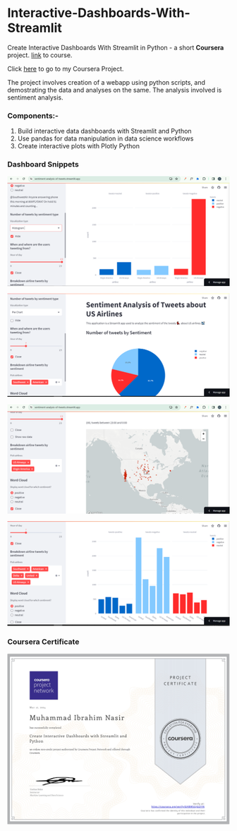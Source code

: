 # Interactive-Dashboards-With-Streamlit
Create Interactive Dashboards With Streamlit in Python - a short **Coursera** project. 
[link](https://www.coursera.org/projects/interactive-dashboards-streamlit-python) to course.

Click [here](https://www.coursera.org/projects/interactive-dashboards-streamlit-python) to go to my Coursera Project. 

The project involves creation of a webapp using python scripts, and demostrating the data and analyses on the same. The analysis involved is sentiment analysis.

### Components:-
1. Build interactive data dashboards with Streamlit and Python
2. Use pandas for data manipulation in data science workflows
3. Create interactive plots with Plotly Python

### Dashboard Snippets

![Histogram](https://github.com/ibrahimnasir0/Streamlit-Sentiment-Analysis-of-Tweets/blob/main/histogram.png)

![Pie Chart](https://github.com/ibrahimnasir0/Streamlit-Sentiment-Analysis-of-Tweets/blob/main/piechart.png)

![Tweets Location](https://github.com/ibrahimnasir0/Streamlit-Sentiment-Analysis-of-Tweets/blob/main/maptweets.png)

![Tweet Sentiment Breakdown](https://github.com/ibrahimnasir0/Streamlit-Sentiment-Analysis-of-Tweets/blob/main/tweetbreakdown.png)

### Coursera Certificate

![Coursera Certificate](https://github.com/ibrahimnasir0/Streamlit-Sentiment-Analysis-of-Tweets/blob/main/CreateInteractiveDashboardswithStreamlitandPython.jpg)



